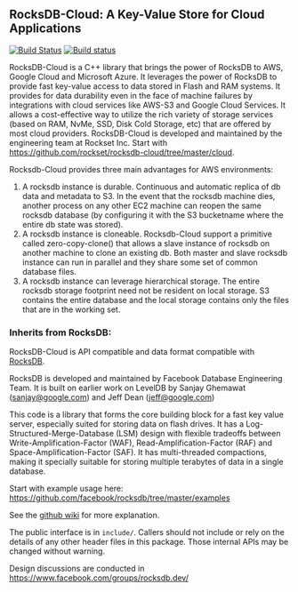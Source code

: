 ## RocksDB-Cloud: A Key-Value Store for Cloud Applications

[![Build Status](https://travis-ci.org/facebook/rocksdb.svg?branch=master)](https://travis-ci.org/facebook/rocksdb)
[![Build status](https://ci.appveyor.com/api/projects/status/fbgfu0so3afcno78/branch/master?svg=true)](https://ci.appveyor.com/project/Facebook/rocksdb/branch/master)

RocksDB-Cloud is a C++ library that brings the power of RocksDB to AWS, Google Cloud and Microsoft Azure.
It leverages the power of RocksDB to provide fast key-value access to data stored
in Flash and RAM systems. It provides for data durability even in the face of
machine failures by integrations with cloud services like AWS-S3 and Google Cloud
Services. It allows a cost-effective way to utilize the rich variety of
storage services (based on RAM, NvMe, SSD, Disk Cold Storage, etc) that are offered by
most cloud providers. RocksDB-Cloud is developed and maintained by the engineering
team at Rockset Inc. Start with https://github.com/rockset/rocksdb-cloud/tree/master/cloud.

Rocksdb-Cloud provides three main advantages for AWS environments:

1. A rocksdb instance is durable. Continuous and automatic replica of db data and metadata to S3. In the event that the rocksdb machine dies, another process on any other EC2 machine can reopen the same rocksdb database (by configuring it with the S3 bucketname where the entire db state was stored).      
2. A rocksdb instance is cloneable. Rocksdb-Cloud support a primitive called zero-copy-clone() that allows a slave instance of rocksdb on another machine to clone an existing db. Both master and slave rocksdb instance can run in parallel and they share some set of common database files.
3. A rocksdb instance can leverage hierarchical storage. The entire rocksdb storage footprint need not be resident on local storage. S3 contains the entire database and the local storage contains only the files that are in the working set.

### Inherits from RocksDB: 

RocksDB-Cloud is API compatible and data format compatible with [RocksDB](https://github.com/facebook/rocksdb). 

RocksDB is developed and maintained by Facebook Database Engineering Team.
It is built on earlier work on LevelDB by Sanjay Ghemawat (sanjay@google.com)
and Jeff Dean (jeff@google.com)

This code is a library that forms the core building block for a fast
key value server, especially suited for storing data on flash drives.
It has a Log-Structured-Merge-Database (LSM) design with flexible tradeoffs
between Write-Amplification-Factor (WAF), Read-Amplification-Factor (RAF)
and Space-Amplification-Factor (SAF). It has multi-threaded compactions,
making it specially suitable for storing multiple terabytes of data in a
single database.

Start with example usage here: https://github.com/facebook/rocksdb/tree/master/examples

See the [github wiki](https://github.com/facebook/rocksdb/wiki) for more explanation.

The public interface is in `include/`.  Callers should not include or
rely on the details of any other header files in this package.  Those
internal APIs may be changed without warning.

Design discussions are conducted in https://www.facebook.com/groups/rocksdb.dev/
